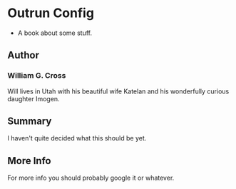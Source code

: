 # Outrun Config
- A book about some stuff.

## Author
### William G. Cross
Will lives in Utah with his beautiful wife Katelan and his wonderfully curious daughter Imogen.


## Summary
I haven't quite decided what this should be yet.


## More Info
For more info you should probably google it or whatever.